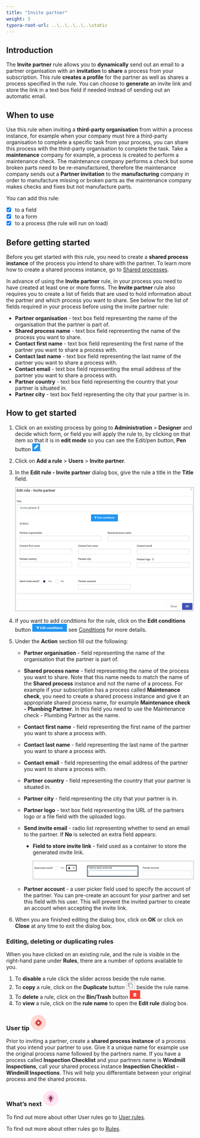 ```yaml
---
title: "Invite partner"
weight: 3
typora-root-url: ..\..\..\..\..\static
---
```


## Introduction

The **Invite partner** rule allows you to **dynamically** send out an email to a partner organisation with an **invitation** to **share** a process from your subscription. This rule **creates a profile** for the partner as well as shares a process specified in the rule. You can choose to **generate** an invite link and store the link in a text box field if needed instead of sending out an automatic email.

## When to use 

Use this rule when inviting a **third-party organisation** from within a process instance, for example when your company must hire a third-party organisation to complete a specific task from your process, you can share this process with the third-party organisation to complete the task. Take a **maintenance** company for example, a process is created to perform a maintenance check. The maintenance company performs a check but some broken parts need to be re-manufactured, therefore the maintenance company sends out a **Partner invitation** to the **manufacturing** company in order to manufacture missing or broken parts as the maintenance company makes checks and fixes but not manufacture parts.

You can add this rule:
- [x] to a field
- [x] to a form 
- [x] to a process (the rule will run on load)

## Before getting started

Before you get started with this rule, you need to create a **shared process instance** of the process you intend to share with the partner. To learn more how to create a shared process instance, go to [Shared processes](/platform/b2b-portals/shared-process/).

In advance of using the **Invite partner** rule, in your process you need to have created at least one or more forms. The **Invite partner** rule also requires you to create a list of fields that are used to hold information about the partner and which process you want to share. See below for the list of fields required in your process before using the invite partner rule:

- **Partner organisation** - text box field representing the name of the organisation that the partner is part of.
- **Shared process name** - text box field representing the name of the process you want to share.
- **Contact first name** - text box field representing the first name of the partner you want to share a process with.
- **Contact last name** - text box field representing the last name of the partner you want to share a process with.
- **Contact email** - text box field representing the email address of the partner you want to share a process with.
- **Partner country** - text box field representing the country that your partner is situated in.
- **Partner city** - text box field representing the city that your partner is in.

## How to get started

1. Click on an existing process by going to **Administration** > **Designer** and decide which form, or field you will apply the rule to, by clicking on that item so that it is in **edit mode** so you can see the Edit/pen button, **Pen** button ![Pen button](/images/penicon.png).

2. Click on **Add a rule** > **Users** > **Invite partner**.

3. In the **Edit rule - Invite partner** dialog box, give the rule a title in the **Title** field.

   ![Invite partner - edit rule dialog box](/images/invite-partner-edit-rule.jpg)

4. If you want to add conditions for the rule, click on the **Edit conditions** button ![Edit conditions button](/images/editconditions.png) see [Conditions](/platform/rules/general/add-conditions/) for more details.

5. Under the **Action** section fill out the following:

   - **Partner organisation** - field representing the name of the organisation that the partner is part of.

   - **Shared process name** - field representing the name of the process you want to share. Note that this name needs to match the name of the **Shared process** instance and not the name of a process. For example if your subscription has a process called **Maintenance check**, you need to create a shared process instance and give it an appropriate shared process name, for example **Maintenance check - Plumbing Partner**. In this field you need to use the Maintenance check - Plumbing Partner as the name.

   - **Contact first name** - field representing the first name of the partner you want to share a process with.

   - **Contact last name** - field representing the last name of the partner you want to share a process with.

   - **Contact email** - field representing the email address of the partner you want to share a process with.

   - **Partner country** - field representing the country that your partner is situated in.

   - **Partner city** - field representing the city that your partner is in.

   - **Partner logo** - text box field representing the URL of the partners logo or a file field with the uploaded logo.

   - **Send invite email** - radio list representing whether to send an email to the partner. If **No** is selected an extra field appears:
     - **Field to store invite link** - field used as a container to store the generated invite link. 
     
       ![Invite link field](/images/invite-partner-link.jpg)
     
   - **Partner account** - a user picker field used to specify the account of the partner. You can pre-create an account for your partner and set this field with his user. This will prevent the invited partner to create an account when accepting the invite link.

6. When you are finished editing the dialog box, click on **OK** or click on **Close** at any time to exit the dialog box.


### Editing, deleting or duplicating rules

When you have clicked on an existing rule, and the rule is visible in the right-hand pane under **Rules**, there are a number of options available to you.

1. To **disable** a rule click the slider across beside the rule name.
2. To **copy** a rule, click on the **Duplicate** button ![Duplicate button](/images/duplicate-button.jpg) beside the rule name.
3. To **delete** a rule, click on the **Bin/Trash** button ![Bin/Trash button](/images/bin.png).
4. To **view** a rule, click on the **rule name** to open the **Edit rule** dialog box.

### User tip ![Target icon](/images/05.png)

Prior to inviting a partner, create a **shared process instance** of a process that you intend your partner to use. Give it a unique name for example use the original process name followed by the partners name. If you have a process called **Inspection Checklist** and your partners name is **Windmill Inspections**, call your shared process instance **Inspection Checklist - Windmill Inspections**. This will help you differentiate between your original process and the shared process.

### What’s next ![Idea icon](/images/18.png)

To find out more about other User rules go to [User rules](/platform/rules/users/).

To find out more about other rules go to [Rules](/platform/rules/).

